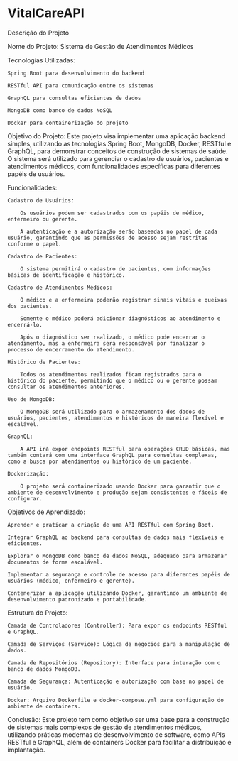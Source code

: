 # VitalCareAPI
Descrição do Projeto

Nome do Projeto: Sistema de Gestão de Atendimentos Médicos

Tecnologias Utilizadas:

    Spring Boot para desenvolvimento do backend

    RESTful API para comunicação entre os sistemas

    GraphQL para consultas eficientes de dados

    MongoDB como banco de dados NoSQL

    Docker para containerização do projeto

Objetivo do Projeto: Este projeto visa implementar uma aplicação backend simples, utilizando as tecnologias Spring Boot, MongoDB, Docker, RESTful e GraphQL, para demonstrar conceitos de construção de sistemas de saúde. O sistema será utilizado para gerenciar o cadastro de usuários, pacientes e atendimentos médicos, com funcionalidades específicas para diferentes papéis de usuários.

Funcionalidades:

    Cadastro de Usuários:

        Os usuários podem ser cadastrados com os papéis de médico, enfermeiro ou gerente.

        A autenticação e a autorização serão baseadas no papel de cada usuário, garantindo que as permissões de acesso sejam restritas conforme o papel.

    Cadastro de Pacientes:

        O sistema permitirá o cadastro de pacientes, com informações básicas de identificação e histórico.

    Cadastro de Atendimentos Médicos:

        O médico e a enfermeira poderão registrar sinais vitais e queixas dos pacientes.

        Somente o médico poderá adicionar diagnósticos ao atendimento e encerrá-lo.

        Após o diagnóstico ser realizado, o médico pode encerrar o atendimento, mas a enfermeira será responsável por finalizar o processo de encerramento do atendimento.

    Histórico de Pacientes:

        Todos os atendimentos realizados ficam registrados para o histórico do paciente, permitindo que o médico ou o gerente possam consultar os atendimentos anteriores.

    Uso de MongoDB:

        O MongoDB será utilizado para o armazenamento dos dados de usuários, pacientes, atendimentos e históricos de maneira flexível e escalável.

    GraphQL:

        A API irá expor endpoints RESTful para operações CRUD básicas, mas também contará com uma interface GraphQL para consultas complexas, como a busca por atendimentos ou histórico de um paciente.

    Dockerização:

        O projeto será containerizado usando Docker para garantir que o ambiente de desenvolvimento e produção sejam consistentes e fáceis de configurar.

Objetivos de Aprendizado:

    Aprender e praticar a criação de uma API RESTful com Spring Boot.

    Integrar GraphQL ao backend para consultas de dados mais flexíveis e eficientes.

    Explorar o MongoDB como banco de dados NoSQL, adequado para armazenar documentos de forma escalável.

    Implementar a segurança e controle de acesso para diferentes papéis de usuários (médico, enfermeiro e gerente).

    Contenerizar a aplicação utilizando Docker, garantindo um ambiente de desenvolvimento padronizado e portabilidade.

Estrutura do Projeto:

    Camada de Controladores (Controller): Para expor os endpoints RESTful e GraphQL.

    Camada de Serviços (Service): Lógica de negócios para a manipulação de dados.

    Camada de Repositórios (Repository): Interface para interação com o banco de dados MongoDB.

    Camada de Segurança: Autenticação e autorização com base no papel de usuário.

    Docker: Arquivo Dockerfile e docker-compose.yml para configuração do ambiente de containers.

Conclusão: Este projeto tem como objetivo ser uma base para a construção de sistemas mais complexos de gestão de atendimentos médicos, utilizando práticas modernas de desenvolvimento de software, como APIs RESTful e GraphQL, além de containers Docker para facilitar a distribuição e implantação.